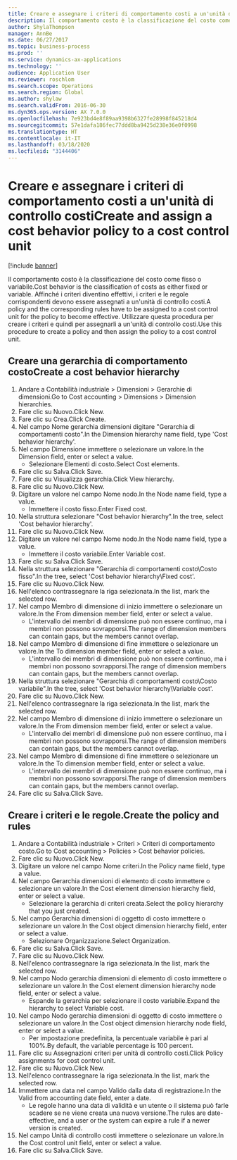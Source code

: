 ```yaml
---
title: Creare e assegnare i criteri di comportamento costi a un'unità di controllo costi
description: Il comportamento costo è la classificazione del costo come fisso o variabile.
author: ShylaThompson
manager: AnnBe
ms.date: 06/27/2017
ms.topic: business-process
ms.prod: ''
ms.service: dynamics-ax-applications
ms.technology: ''
audience: Application User
ms.reviewer: roschlom
ms.search.scope: Operations
ms.search.region: Global
ms.author: shylaw
ms.search.validFrom: 2016-06-30
ms.dyn365.ops.version: AX 7.0.0
ms.openlocfilehash: 7e923bd4e8f89aa9398b6327fe28998f845218d4
ms.sourcegitcommit: 57e1dafa186fec77ddd8ba9425d238e36e0f0998
ms.translationtype: HT
ms.contentlocale: it-IT
ms.lasthandoff: 03/18/2020
ms.locfileid: "3144406"
---
```

# <a name="create-and-assign-a-cost-behavior-policy-to-a-cost-control-unit"></a><span data-ttu-id="dcfe2-103">Creare e assegnare i criteri di comportamento costi a un'unità di controllo costi</span><span class="sxs-lookup"><span data-stu-id="dcfe2-103">Create and assign a cost behavior policy to a cost control unit</span></span>

[!include [banner](../../includes/banner.md)]

<span data-ttu-id="dcfe2-104">Il comportamento costo è la classificazione del costo come fisso o variabile.</span><span class="sxs-lookup"><span data-stu-id="dcfe2-104">Cost behavior is the classification of costs as either fixed or variable.</span></span> <span data-ttu-id="dcfe2-105">Affinché i criteri diventino effettivi, i criteri e le regole corrispondenti devono essere assegnati a un'unità di controllo costi.</span><span class="sxs-lookup"><span data-stu-id="dcfe2-105">A policy and the corresponding rules have to be assigned to a cost control unit for the policy to become effective.</span></span> <span data-ttu-id="dcfe2-106">Utilizzare questa procedura per creare i criteri e quindi per assegnarli a un'unità di controllo costi.</span><span class="sxs-lookup"><span data-stu-id="dcfe2-106">Use this procedure to create a policy and then assign the policy to a cost control unit.</span></span>


## <a name="create-a-cost-behavior-hierarchy"></a><span data-ttu-id="dcfe2-107">Creare una gerarchia di comportamento costo</span><span class="sxs-lookup"><span data-stu-id="dcfe2-107">Create a cost behavior hierarchy</span></span>
1. <span data-ttu-id="dcfe2-108">Andare a Contabilità industriale > Dimensioni > Gerarchie di dimensioni.</span><span class="sxs-lookup"><span data-stu-id="dcfe2-108">Go to Cost accounting > Dimensions > Dimension hierarchies.</span></span>
2. <span data-ttu-id="dcfe2-109">Fare clic su Nuovo.</span><span class="sxs-lookup"><span data-stu-id="dcfe2-109">Click New.</span></span>
3. <span data-ttu-id="dcfe2-110">Fare clic su Crea.</span><span class="sxs-lookup"><span data-stu-id="dcfe2-110">Click Create.</span></span>
4. <span data-ttu-id="dcfe2-111">Nel campo Nome gerarchia dimensioni digitare "Gerarchia di comportamenti costo".</span><span class="sxs-lookup"><span data-stu-id="dcfe2-111">In the Dimension hierarchy name field, type 'Cost behavior hierarchy'.</span></span>
5. <span data-ttu-id="dcfe2-112">Nel campo Dimensione immettere o selezionare un valore.</span><span class="sxs-lookup"><span data-stu-id="dcfe2-112">In the Dimension field, enter or select a value.</span></span>
    * <span data-ttu-id="dcfe2-113">Selezionare Elementi di costo.</span><span class="sxs-lookup"><span data-stu-id="dcfe2-113">Select Cost elements.</span></span>  
6. <span data-ttu-id="dcfe2-114">Fare clic su Salva.</span><span class="sxs-lookup"><span data-stu-id="dcfe2-114">Click Save.</span></span>
7. <span data-ttu-id="dcfe2-115">Fare clic su Visualizza gerarchia.</span><span class="sxs-lookup"><span data-stu-id="dcfe2-115">Click View hierarchy.</span></span>
8. <span data-ttu-id="dcfe2-116">Fare clic su Nuovo.</span><span class="sxs-lookup"><span data-stu-id="dcfe2-116">Click New.</span></span>
9. <span data-ttu-id="dcfe2-117">Digitare un valore nel campo Nome nodo.</span><span class="sxs-lookup"><span data-stu-id="dcfe2-117">In the Node name field, type a value.</span></span>
    * <span data-ttu-id="dcfe2-118">Immettere il costo fisso.</span><span class="sxs-lookup"><span data-stu-id="dcfe2-118">Enter Fixed cost.</span></span>  
10. <span data-ttu-id="dcfe2-119">Nella struttura selezionare "Cost behavior hierarchy".</span><span class="sxs-lookup"><span data-stu-id="dcfe2-119">In the tree, select 'Cost behavior hierarchy'.</span></span>
11. <span data-ttu-id="dcfe2-120">Fare clic su Nuovo.</span><span class="sxs-lookup"><span data-stu-id="dcfe2-120">Click New.</span></span>
12. <span data-ttu-id="dcfe2-121">Digitare un valore nel campo Nome nodo.</span><span class="sxs-lookup"><span data-stu-id="dcfe2-121">In the Node name field, type a value.</span></span>
    * <span data-ttu-id="dcfe2-122">Immettere il costo variabile.</span><span class="sxs-lookup"><span data-stu-id="dcfe2-122">Enter Variable cost.</span></span>  
13. <span data-ttu-id="dcfe2-123">Fare clic su Salva.</span><span class="sxs-lookup"><span data-stu-id="dcfe2-123">Click Save.</span></span>
14. <span data-ttu-id="dcfe2-124">Nella struttura selezionare "Gerarchia di comportamenti costo\Costo fisso".</span><span class="sxs-lookup"><span data-stu-id="dcfe2-124">In the tree, select 'Cost behavior hierarchy\Fixed cost'.</span></span>
15. <span data-ttu-id="dcfe2-125">Fare clic su Nuovo.</span><span class="sxs-lookup"><span data-stu-id="dcfe2-125">Click New.</span></span>
16. <span data-ttu-id="dcfe2-126">Nell'elenco contrassegnare la riga selezionata.</span><span class="sxs-lookup"><span data-stu-id="dcfe2-126">In the list, mark the selected row.</span></span>
17. <span data-ttu-id="dcfe2-127">Nel campo Membro di dimensione di inizio immettere o selezionare un valore.</span><span class="sxs-lookup"><span data-stu-id="dcfe2-127">In the From dimension member field, enter or select a value.</span></span>
    * <span data-ttu-id="dcfe2-128">L'intervallo dei membri di dimensione può non essere continuo, ma i membri non possono sovrapporsi.</span><span class="sxs-lookup"><span data-stu-id="dcfe2-128">The range of dimension members can contain gaps, but the members cannot overlap.</span></span>  
18. <span data-ttu-id="dcfe2-129">Nel campo Membro di dimensione di fine immettere o selezionare un valore.</span><span class="sxs-lookup"><span data-stu-id="dcfe2-129">In the To dimension member field, enter or select a value.</span></span>
    * <span data-ttu-id="dcfe2-130">L'intervallo dei membri di dimensione può non essere continuo, ma i membri non possono sovrapporsi.</span><span class="sxs-lookup"><span data-stu-id="dcfe2-130">The range of dimension members can contain gaps, but the members cannot overlap.</span></span>  
19. <span data-ttu-id="dcfe2-131">Nella struttura selezionare "Gerarchia di comportamenti costo\Costo variabile".</span><span class="sxs-lookup"><span data-stu-id="dcfe2-131">In the tree, select 'Cost behavior hierarchy\Variable cost'.</span></span>
20. <span data-ttu-id="dcfe2-132">Fare clic su Nuovo.</span><span class="sxs-lookup"><span data-stu-id="dcfe2-132">Click New.</span></span>
21. <span data-ttu-id="dcfe2-133">Nell'elenco contrassegnare la riga selezionata.</span><span class="sxs-lookup"><span data-stu-id="dcfe2-133">In the list, mark the selected row.</span></span>
22. <span data-ttu-id="dcfe2-134">Nel campo Membro di dimensione di inizio immettere o selezionare un valore.</span><span class="sxs-lookup"><span data-stu-id="dcfe2-134">In the From dimension member field, enter or select a value.</span></span>
    * <span data-ttu-id="dcfe2-135">L'intervallo dei membri di dimensione può non essere continuo, ma i membri non possono sovrapporsi.</span><span class="sxs-lookup"><span data-stu-id="dcfe2-135">The range of dimension members can contain gaps, but the members cannot overlap.</span></span>  
23. <span data-ttu-id="dcfe2-136">Nel campo Membro di dimensione di fine immettere o selezionare un valore.</span><span class="sxs-lookup"><span data-stu-id="dcfe2-136">In the To dimension member field, enter or select a value.</span></span>
    * <span data-ttu-id="dcfe2-137">L'intervallo dei membri di dimensione può non essere continuo, ma i membri non possono sovrapporsi.</span><span class="sxs-lookup"><span data-stu-id="dcfe2-137">The range of dimension members can contain gaps, but the members cannot overlap.</span></span>  
24. <span data-ttu-id="dcfe2-138">Fare clic su Salva.</span><span class="sxs-lookup"><span data-stu-id="dcfe2-138">Click Save.</span></span>

## <a name="create-the-policy-and-rules"></a><span data-ttu-id="dcfe2-139">Creare i criteri e le regole.</span><span class="sxs-lookup"><span data-stu-id="dcfe2-139">Create the policy and rules</span></span>
1. <span data-ttu-id="dcfe2-140">Andare a Contabilità industriale > Criteri > Criteri di comportamento costo.</span><span class="sxs-lookup"><span data-stu-id="dcfe2-140">Go to Cost accounting > Policies > Cost behavior policies.</span></span>
2. <span data-ttu-id="dcfe2-141">Fare clic su Nuovo.</span><span class="sxs-lookup"><span data-stu-id="dcfe2-141">Click New.</span></span>
3. <span data-ttu-id="dcfe2-142">Digitare un valore nel campo Nome criteri.</span><span class="sxs-lookup"><span data-stu-id="dcfe2-142">In the Policy name field, type a value.</span></span>
4. <span data-ttu-id="dcfe2-143">Nel campo Gerarchia dimensioni di elemento di costo immettere o selezionare un valore.</span><span class="sxs-lookup"><span data-stu-id="dcfe2-143">In the Cost element dimension hierarchy field, enter or select a value.</span></span>
    * <span data-ttu-id="dcfe2-144">Selezionare la gerarchia di criteri creata.</span><span class="sxs-lookup"><span data-stu-id="dcfe2-144">Select the policy hierarchy that you just created.</span></span>  
5. <span data-ttu-id="dcfe2-145">Nel campo Gerarchia dimensioni di oggetto di costo immettere o selezionare un valore.</span><span class="sxs-lookup"><span data-stu-id="dcfe2-145">In the Cost object dimension hierarchy field, enter or select a value.</span></span>
    * <span data-ttu-id="dcfe2-146">Selezionare Organizzazione.</span><span class="sxs-lookup"><span data-stu-id="dcfe2-146">Select Organization.</span></span>  
6. <span data-ttu-id="dcfe2-147">Fare clic su Salva.</span><span class="sxs-lookup"><span data-stu-id="dcfe2-147">Click Save.</span></span>
7. <span data-ttu-id="dcfe2-148">Fare clic su Nuovo.</span><span class="sxs-lookup"><span data-stu-id="dcfe2-148">Click New.</span></span>
8. <span data-ttu-id="dcfe2-149">Nell'elenco contrassegnare la riga selezionata.</span><span class="sxs-lookup"><span data-stu-id="dcfe2-149">In the list, mark the selected row.</span></span>
9. <span data-ttu-id="dcfe2-150">Nel campo Nodo gerarchia dimensioni di elemento di costo immettere o selezionare un valore.</span><span class="sxs-lookup"><span data-stu-id="dcfe2-150">In the Cost element dimension hierarchy node field, enter or select a value.</span></span>
    * <span data-ttu-id="dcfe2-151">Espande la gerarchia per selezionare il costo variabile.</span><span class="sxs-lookup"><span data-stu-id="dcfe2-151">Expand the hierarchy to select Variable cost.</span></span>  
10. <span data-ttu-id="dcfe2-152">Nel campo Nodo gerarchia dimensioni di oggetto di costo immettere o selezionare un valore.</span><span class="sxs-lookup"><span data-stu-id="dcfe2-152">In the Cost object dimension hierarchy node field, enter or select a value.</span></span>
    * <span data-ttu-id="dcfe2-153">Per impostazione predefinita, la percentuale variabile è pari al 100%.</span><span class="sxs-lookup"><span data-stu-id="dcfe2-153">By default, the variable percentage is 100 percent.</span></span>  
11. <span data-ttu-id="dcfe2-154">Fare clic su Assegnazioni criteri per unità di controllo costi.</span><span class="sxs-lookup"><span data-stu-id="dcfe2-154">Click Policy assignments for cost control unit.</span></span>
12. <span data-ttu-id="dcfe2-155">Fare clic su Nuovo.</span><span class="sxs-lookup"><span data-stu-id="dcfe2-155">Click New.</span></span>
13. <span data-ttu-id="dcfe2-156">Nell'elenco contrassegnare la riga selezionata.</span><span class="sxs-lookup"><span data-stu-id="dcfe2-156">In the list, mark the selected row.</span></span>
14. <span data-ttu-id="dcfe2-157">Immettere una data nel campo Valido dalla data di registrazione.</span><span class="sxs-lookup"><span data-stu-id="dcfe2-157">In the Valid from accounting date field, enter a date.</span></span>
    * <span data-ttu-id="dcfe2-158">Le regole hanno una data di validità e un utente o il sistema può farle scadere se ne viene creata una nuova versione.</span><span class="sxs-lookup"><span data-stu-id="dcfe2-158">The rules are date-effective, and a user or the system can expire a rule if a newer version is created.</span></span>  
15. <span data-ttu-id="dcfe2-159">Nel campo Unità di controllo costi immettere o selezionare un valore.</span><span class="sxs-lookup"><span data-stu-id="dcfe2-159">In the Cost control unit field, enter or select a value.</span></span>
16. <span data-ttu-id="dcfe2-160">Fare clic su Salva.</span><span class="sxs-lookup"><span data-stu-id="dcfe2-160">Click Save.</span></span>

